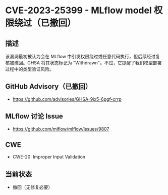 # CVE-2023-25399 - MLflow model 权限绕过（已撤回）

## 描述
该漏洞最初被认为会在 MLflow 中引发权限绕过或任意代码执行，但后续经过复核被撤回。GHSA 将其状态标记为 "Withdrawn"。不过，它提醒了我们模型部署过程中的类型验证风险。

## GitHub Advisory（已撤回）
- https://github.com/advisories/GHSA-9jx5-6pgf-crrp

## MLflow 讨论 Issue
- https://github.com/mlflow/mlflow/issues/9807

## CWE
- CWE-20: Improper Input Validation

## 当前状态
- 撤回（无修复必要）